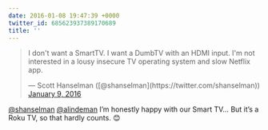 ```yaml
---
date: 2016-01-08 19:47:39 +0000
twitter_id: 685623937389170689
title: ''
---
```


<blockquote class="twitter-tweet"><p lang="en" dir="ltr">I don&#39;t want a SmartTV. I want a DumbTV with an HDMI input. I&#39;m not interested in a lousy insecure TV operating system and slow Netflix app.</p>&mdash; Scott Hanselman ([@shanselman](https://twitter.com/shanselman)) <a href="https://twitter.com/shanselman/status/685612414331523072?ref_src=twsrc%5Etfw">January 9, 2016</a></blockquote>
<script async src="https://platform.twitter.com/widgets.js" charset="utf-8"></script>

[@shanselman](https://twitter.com/shanselman) [@alindeman](https://twitter.com/alindeman) I’m honestly happy with our Smart TV… But it’s a Roku TV, so that hardly counts. 😊
